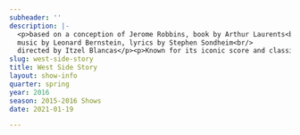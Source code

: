 ```yaml
---
subheader: ''
description: |-
  <p>based on a conception of Jerome Robbins, book by Arthur Laurents<br/>
  music by Leonard Bernstein, lyrics by Stephen Sondheim<br/>
  directed by Itzel Blancas</p><p>Known for its iconic score and classic story, <em>West Side Story </em>remains one of musical theater’s most popular works. Stephen Sondheim’s famous Broadway debut follows a turf war between two rival gangs of different ethnic backgrounds, the Jets &amp; the Sharks. Set in 1950’s Upper West Side of New York City, this musical take on <em>Romeo and Juliet</em> follows the story of Tony falling in love with Maria—but tensions between their two communities ultimately lead to tragedy for the two young lovers.</p> <p> </p><p><strong>Jurrell Lewis</strong> (Tony) is a third-year in the College double majoring in Fundamentals: Issues &amp; Texts and Visual Arts. Previously Jurrell has acted in <em>Godspell</em> (All Good Things) and <em>Cabaret</em> (Bobby).</p><p><strong>Sayri Suarez </strong>(Maria) is a fourth-year in the College studying Computer Science. She has previously been in <em>Buried in Bughouse Square </em>(Clown, "The Innocent") and <em>Godspell</em> (Ensemble, Day by Day). Sayri is also a member of the Chicago Raas dance team.</p><p><strong>Jordan Ginsburg </strong>(Anita) is a third-year in the College majoring in Political Science and Comparative Human Development. This is her first UT show, but in the past she has performed in shows like <em>Hello, Dolly</em> (Minnie Fay), <em>Grease</em> (Sandy) and <em>Guys and Dolls </em>(Cuban singer)</p> <p><strong>Emma Almon</strong> (Pauline) is a fourth-year in the College majoring in Public Policy with a minor in Human Rights. This is her first acting credit at the University of Chicago, though she's collaborated with TAPS as a member of the Maya and RBIM dance groups.</p><p><strong>Andrew Mao </strong>(Indio) is a third-year in the ​College studying TAPS and Statistics. Previous acting credits include<em> The Monkey King </em>(Erlang), <em>Yuusha </em>(The Warrior), <em>Mostellaria</em> (Callidamates), <em>Mowgli’s Adventure </em>(Buffalo), <em>Winter’s Thaw </em>(Winter’s Herald), <em>Magnifique: A Murder! - The Mystery: The Dinner: The Play</em> (Maître), <em>What a Wild Party</em> (Black), <em>Iron Bridal Feast </em>(Agamemnon), <em>The Sandman’s Wake</em> (Dream), <em>Oz </em>(The Huntsman), and<em> The Clouds</em> (The Clouds). Andrew served as a curator for the inaugural Kitchen Sync under Jane Beachy during his first year, and has since directed, choreographed and/or acted in thirteen shows with University Theater, Classical Entertainment Society, Le Vorris &amp; Vox Circus, Redmoon Theater, and the Goodman Theatre, where he assistant directed <em>A Christmas Carol </em>under Henry Wishcamper.</p><p><strong>Adam Schwartz </strong>(Doc, Krupke) is a second year in the College majoring in Physics. Previous acting experience includes ensemble roles in Other Voices Theater's <em>Avenue Q</em> and Brentwood School's <em>Bat Boy</em> as well as being a one year member in the Brentwood Theater Company.</p><p><strong>Larkin Smith </strong>(Graziella) is a first-year majoring in Fundamentals and Human Rights. She has previously worked on <em>Urinetown </em>(Soupy Sue) and <em>Hamlet</em> (Assistant Props Designer). You can also see her perform in the co-ed a cappella group The Ransom Notes.</p><p><strong>Eric Kirkes </strong>(Bernardo) is a third-year in the college majoring in Music with an emphasis in Musicology. Previous production credits with University Theater include <em>Godspell</em> (Disciple), <em>A Little Star Quality </em>(Ché), <em>Closer </em>(Props Manager), A Weekend of Workshops (Director, Assistant Production Manager), <em>By the Bog of Cats </em>(Father Willow), and other independent works. Eric recently served a term as a University Theater Committee Member, and is now the Publicity Manager for TAPS Student Staff.</p><p><strong>Monica Brown</strong> (Assistant Choreographer) is a first-year in the college majoring in English. This is her first show with UT; she has previously worked as a choreographer and dance captain for high school productions of <em>The Wizard of Oz </em>and <em>High School Musical.</em></p><p><strong>Alexander Daibes</strong> (A-Rab) is a first-year in the College majoring in Comparative Literature. Previous acting credits include <em>Translations </em>(Manus), <em>The Pajama Game </em>(Gennaro / Dance Captain), and <em>Tracers</em> (Doc).</p><p><strong>Margaret Lazarovits</strong> (Consuela) is a second-year Physics major and TAPS minor in the College. Previous UT credits include <em>Miss Julie</em> (Assistant Director) and <em>Macbeth</em> (Assistant Director). She was also involved in the theater repertory company On the Verge last summer for their 2015 season as a director, stage manager, assistant director, actor and senior social media intern.</p><p><strong>Gavin Pak </strong>(Chino) is a third-year majoring in TAPS and English Literature. Previous acting credits include <em>Les Miserables </em>and <em>Avenue Q.</em></p><p><strong>John Thomas</strong> (Big Deal) is a first-year in the College planning to major in Physics. He has previously been in productions of <em>Pippin</em> (Charlemagne), <em>Fantastic Mr. Fox</em> (Mr. Fox), and<em> The 39 Steps</em> (Hannay).</p> <p><strong>Maggie Strahan</strong> (Minnie) is a second-year in the College majoring in TAPS. Previous acting credits with University Theatre include <em>Urinetown </em>(Hope Cladwell), <em>Amadeus </em>(Teresa Salieri), and <em>Love's Labour's Lost</em> (Jaquenetta) with the Dean's Men.</p><p><strong>Sara Fontes </strong>(Francisca) is a student in the College.</p><p><strong>Laura Brawley</strong> (Margarita) is a student in the College.</p><p><strong>Eloise Hyman </strong>(Anybodys) is a third-year Jewish Studies major. Recent acting credits include <em>Hamlet </em>(Hamlet), <em>Much Ado About Nothing </em>(Margaret), <em>The Effect...Marigolds</em> (Ruth), and <em>Endgame </em>(Nell).</p><p><strong>Emily Lovett </strong>(Velma) is a first-year in the College majoring in Music and English Literature. Previous acting credits at UChicago include <em>Hamlet</em> (Guildenstern). She hopes you enjoy the show!</p><p><strong>Quinn Kane </strong>(Baby John) is a first-year in the College majoring in Fundamentals. His previous acting credits include <em>Urinetown </em>(Bobby Strong) and <em>Hamlet</em> (Polonius).</p><p><strong>Riley Paul </strong>(Snowboy) is a fourth-year student majoring in Public Policy and minoring in Philosophy. This is his second University Theater show, having performed in <em>Godspell </em>(John the Baptist/Judas). Outside of University Theater, Riley has acted in <em>Cabaret </em>(Emcee), <em>Opus</em> (Elliot), and <em>Ragtime </em>(Father). Riley is also a member of the Ransom Notes a cappella group as well as the University of Chicago Bhangra team.</p><p><strong>Daniela de Diego Arozamena </strong>(Terresita) is a second-year in the College majoring in Economics and Philosophy. She has no previous theater experience, but is a member of the dance team Rhythmic Bodies in Motion on campus.</p> <p><strong>Neal Jochmann </strong>(Riff) is a third-year in the College majoring in Computer Science with a minor in East Asian Languages and Civilizations. Previous acting credits include <em>Love's Labor's Lost</em> (Don Armado) and<em> Amadeus </em>(Strack), along with roles in UT Workshops and New Work Week productions.</p> <p><strong>Coral E. Sabino </strong>(Rosalia) is a third-year in the College majoring in Visual Arts. Previous acting credits include <em>Rent </em>(Mimi), <em>The Cripple of Inishmaan </em>(Johnnypateenmike), and <em>25th Annual Putnam Counting Spelling Bee</em> (Mitch).</p><p><strong>Jacob Johnson </strong>(Diesel) is a first-year majoring in the History and Philosophy of Science and Medicine- a choice his parents definitely approve of. He has previously starred as Senator Fipp (<em>Urinetown</em>), Sir Robin (<em>Spamalot</em>), the voice of CAM (<em>Singularity</em>) and as his award-winning comedic rapper/saxophonist alter ego "Average Johnson".</p><p><strong>Henry Stone </strong>(Lt Schrank, Gladhand) is a first-year MPP student at the Harris School. Previous Acting credits include <em>Number the Stars </em>(Uncle Henrik), <em>Fiddler on the Roof </em>(Fisherman), <em>Les Miserables </em>(Army Officer), <em>Guys and Dolls</em> (Angie), and <em>Urinetown</em> (Robbie).</p><p><strong>Emily Bishop</strong> (Clarice) is a fourth-year in the College majoring in Anthropology. Emily is a member of PhiNix Dance Crew and UChicago Maya. This is her first performance with UT/TAPS.</p><p><strong>Neal Jochmann </strong>(Riff) is a third-year in the College majoring in Computer Science with a minor in East Asian Languages and Civilizations. Previous acting credits include <em>Love's Labor's Lost</em> (Don Armado) and <em>Amadeus</em> (Strack), along with roles in UT Workshops and New Work Week productions.</p> <p><strong>Ken (Keo) Leng </strong>(Pepe) is a first-year in the College from Turners Falls, Massachusetts, majoring in Comparative Human Development and Music. His favorite past roles include Ren McCormick in <em>Footloose, </em>Hugo in <em>Bye Bye Birdie, </em>and being an ensemble member in <em>The Music Man</em>. Aside from this first UT production of his, Ken participates in Pep Band and Model UN.</p><p> </p><p><strong>Itzel Blancas</strong> (Director) is a third-year in the College double majoring in Comparative Literature and Theater and Performance Studies. She has been most heavily involved in UT as a Costume Designer (<em>By the Bog of Cats, Miss Julie, The Effect of Gamma Rays on Man-in-the-moon Marigolds,</em> and <em>Amadeus</em>), but also directed the musical workshop <em>What a Wild Party </em>in Fall of 2014. She is a member of TAPS Tech Staff, and is also a Curator for Theater[24].</p><p><strong>Charlie Lovejoy </strong>(Stage Manager) is a second-year English literature and TAPS major. Charlie’s UT stage management credits include <em>Miss Julie</em> (SM), <em>Context </em>(SM),<em> All choiceless She</em> (SM), <em>By the Bog of Cats </em>(floor manager), <em>Amadeus </em>(ASM), and <em>The Effect of Gamma Rays on Man-in-the-Moon Marigolds </em>(ASM). In UT, Charlie has also APD’d for <em>Romeo and Juliet</em>; designed, written, and curated for Theatre[24]; and stagehanded and APD’d for <em>Closer</em>. Over the past seven years, Charlie has stage managed eighteen productions through community, professional, and school theatre.</p><p><strong>Jeremy Estes </strong>(Sound Designer) is a third-year in the College majoring in Physics and Philosophy. Previous sound design credits include <em>Miss Julie</em> (directed by Dani Wieder). Jeremy is also an audio engineer for the Logan Center Performance Hall and produces music on his own time.</p><p><strong>Ellen Wiese </strong>(Floor Manager, Assistant Production Manager) is a third-year in the College majoring in English and Creative Writing. Previously, she worked as the ASM on <em>Miss Julie </em>and <em>By the Bog of Cats </em>and wrote for New Work Week.</p> <p><strong>Coriander Mayer </strong>(Master Electrician) is a second year TAPS and English major in the college. Past lighting credits include design for UT (<em>The Monkey King, By the Bog of Cats, </em>Fall 2016 Workshops), Adventure Stage Chicago, Le Vorris &amp; Vox, Commedia dell Arte, RBIM, UBallet, PhiNix, CSSA, and Madison Street Theater; master electrician for UT (<em>Urinetown</em>); and electrician for Apollo Theater and Mercury Theater.</p><p><strong>Henry Stone </strong>(Schrank/Gladhand) is a first-year MPP student at the Harris School. Previous acting credits include <em>Number the Stars </em>(Uncle Henrik), <em>Les Miserables </em>(Army Officer), <em>Guys and Dolls</em> (Angie), and <em>Urinetown</em> (Robbie).</p><p><strong>Bobbie Sheng </strong>(Props Designer) is a first-year in the College potentially majoring in Art History and Comparative Human Development. Her previous TAPS shows include <em>Miss Julie</em> (Assistant Set Designer) and <em>By the Bog of Cats </em>(Assistant Props Designer).</p><p><strong>Shayon Sengupta </strong>(Lighting Designer) is a student in the College.</p><p><strong>Edwin Gavis </strong>(Master Carpenter) is a first-year in the College majoring in Political Science. His previous TAPS shows include <em>Miss Julie</em> (Master Carpenter) and <em>Hamlet </em>(Set Designer). He's generally a pretty cool guy.</p><p><strong>Jordan Trou </strong>(Assistant Carpenter) is a student in the College.</p><p><strong>Sydney Purdue </strong>(Master Painter) is a second-year majoring in Statistics. Previously, she has worked with UT on a variety of shows in a variety of positions, but most recently, she was the scenic designer on <em>Twelfth Night, </em>UBallet's <em>Giselle, </em>and <em>By the Bog of Cats. </em>This quarter, she also painted for <em>Noises Off</em>.</p><p><strong>Corson Barnard </strong>(Vocal Coach) is a third-year in the College majoring in TAPS and minoring in Norwegian Studies. Previous credits include <em>Urinetown</em> (Vocal Director),<em> The Girl Show</em> (Ensemble),<em> Home Is Implied: A Musical Revue</em> (Ensemble), and <em>GATSBY: The Musical</em> (Composer, Director). She is also the music director of the Ransom Notes, a co-ed a cappella group on campus.</p><p><strong>Izzy Kratzer </strong>(Vocal Direction) is a student in the College.</p><p><strong>Colin Garon</strong> (Vocal Direction) is a second-year in the College majoring in HiPSS. Previously, Colin has designed props for <em>Endgame, Amadeus, Love's Labour's Lost, Miss Julie,</em> and <em>By the Bog of Cats.</em></p><p><strong>Maya Jain </strong>(Assistant Stage Manager) is a first-year in the College majoring in TAPS. Previous credits with UT include a Weekend of Workshops (Flask) and <em>By the Bog of Cats </em>(Assistant Scenic Designer) as well as Theater [24] each quarter (Actor). She will be working on <em>After the Revolution </em>during Fall Quarter 2016 (Scenic Designer).</p><p><strong>Isi Hart </strong>is a second-year Psychology major with a minor in TAPS. They have previously been part of the production and stage management teams for <em>Macbeth, Fifth Planet, Rumors, </em>Commedia del'Arte, and <em>Hamlet.</em></p><p><strong>Will Shore </strong>(Assistant Lighting Designer) is a second-year in the College majoring in Physics. Previous UT credits include <em>Rumors </em>(Officer Welch) and <em>Urinetown </em>(Tiny Tom). Will is also a member of two a cappella groups on campus, Rhythm &amp; Jews and Run for Cover.</p><p><strong>Emma Heras </strong>(Costume Designer) is a student in the College.</p><p><strong>Natalie Wagner</strong> (Virtual Music Director/"The Band") is a third-year student majoring in Law, Letters, and Society. She has primarily worked as a stage manager within University Theater; her credits include <em>Noises Off, By the Bog of Cats, Suburbia, Endgame</em>, and four mainstage shows as ASM. She works on Tech Staff as the Assistant to the North Theater Campus Manager and serves as a Curator for the quarterly Theater[24] festival. Additionally, she has worked on multiple summer theater festivals in NYC, including two New York Musical Theatre Festival productions: <em>Spot on the Wall </em>(PA) and the concert <em>Beyond Words </em>(SM). She has twelve years of musical training including piano, music theory, and conducting, all of which she quit in order to stage manage but misses very much and is excited to return to for WSS!</p><p><strong>Maya Scheidl</strong> (Scenic Designer) is a third-year in the College pursuing a major in Environmental Studies with a minor in Visual Arts. She has been the scenic designer for <em>Miss Julie </em>and <em>Kaleidoscope </em>(UChicago Maya's dance show collaboration with UT), the props designer for <em>Macbeth</em>, and the assistant scenic designer for <em>Amadeus.</em></p><p><strong>Christian Sanchez </strong>(Dramaturg) is a student in the College.</p><p><strong>Sophie Hoyt </strong>(Assistant Director) is a first-year in the College and is majoring in English and Italian. She has previously acted in <em>Miss Julie</em> (Mother), Dani Wieder's BA Thesis Performance <em>All Choiceless She, </em>as well as two Fire Escape films: <em>Last Call</em> and <em>Tom.</em></p><p><strong>Hannah Kime </strong>(Assistant Props Designer) is a student in the College.</p><p><strong>Lauren Saunders </strong>(Assistant Costume Designer) is a student in the College.</p><p><strong>Elise Matsusaka </strong>(Assistant Costume Designer) is a student in the College.</p><p><strong>Julia Bodson</strong> (Choreographer) is a fourth-year in the College majoring in Statistics. Previous choreography credits with UT include <em>Grey Gardens, Godspell, </em>and <em>Macbeth.</em></p> <p><strong>Connor Fieweger </strong>(Action) is a 1st year Physics and Fundamentals double major. He has appeared previously in <em>Urinetown </em>(Old Man Strong/Hot Blades Harry), <em>Les Miserables </em>(Enjolras), <em>Shrek The Musical </em>(Lord Farquaad), and <em>Meet Me in St. Louis </em>(John Truitt). He would like to thank the entire directing and production team of <em>West Side Story </em>and that one picture of Lil' Wayne falling off a skateboard.</p><p><strong>Tippo Wang</strong> (Tech Staff Liaison) is a student in the College.</p><p><strong>Dee Nitz </strong>(Committee Liaison) is a student in the College.</p><p> </p>
slug: west-side-story
title: West Side Story
layout: show-info
quarter: spring
year: 2016
season: 2015-2016 Shows
date: 2021-01-19

---
```

